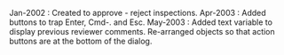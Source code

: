 Jan-2002 : Created to approve - reject inspections.Apr-2003 : Added buttons to trap Enter, Cmd-. and Esc.May-2003 : Added text variable to display previous reviewer comments. Re-arranged objects so that action buttons are at the bottom of the dialog. 